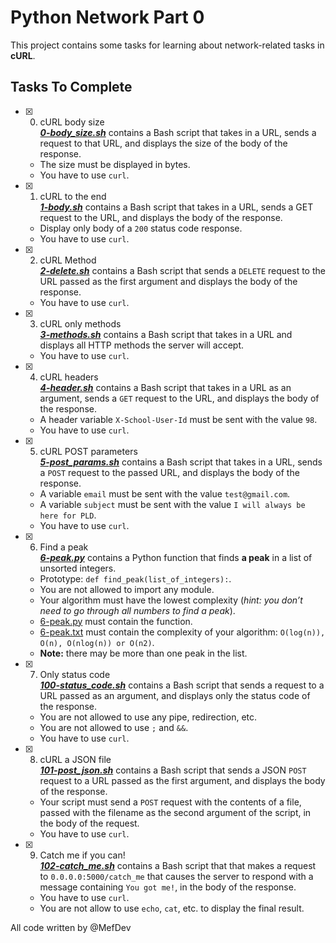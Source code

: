 # Python Network Part 0

This project contains some tasks for learning about network-related tasks in **cURL**.

## Tasks To Complete

+ [x] 0. cURL body size<br/>_**[0-body_size.sh](0-body_size.sh)**_ contains a Bash script that takes in a URL, sends a request to that URL, and displays the size of the body of the response.
  + The size must be displayed in bytes.
  + You have to use `curl`.

+ [x] 1. cURL to the end<br/>_**[1-body.sh](1-body.sh)**_ contains a Bash script that takes in a URL, sends a GET request to the URL, and displays the body of the response.
  + Display only body of a `200` status code response.
  + You have to use `curl`.

+ [x] 2. cURL Method<br/>_**[2-delete.sh](2-delete.sh)**_ contains a Bash script that sends a `DELETE` request to the URL passed as the first argument and displays the body of the response.
  + You have to use `curl`.

+ [x] 3. cURL only methods<br/>_**[3-methods.sh](3-methods.sh)**_ contains a Bash script that takes in a URL and displays all HTTP methods the server will accept.
  + You have to use `curl`.

+ [x] 4. cURL headers<br/>_**[4-header.sh](4-header.sh)**_ contains a Bash script that takes in a URL as an argument, sends a `GET` request to the URL, and displays the body of the response.
  + A header variable `X-School-User-Id` must be sent with the value `98`.
  + You have to use `curl`.

+ [x] 5. cURL POST parameters<br/>_**[5-post_params.sh](5-post_params.sh)**_ contains a Bash script that takes in a URL, sends a `POST` request to the passed URL, and displays the body of the response.
  + A variable `email` must be sent with the value `test@gmail.com`.
  + A variable `subject` must be sent with the value `I will always be here for PLD`.
  + You have to use `curl`.

+ [x] 6. Find a peak<br/>_**[6-peak.py](6-peak.py)**_ contains a Python function that finds **a peak** in a list of unsorted integers.
  + Prototype: `def find_peak(list_of_integers):`.
  + You are not allowed to import any module.
  + Your algorithm must have the lowest complexity (*hint: you don’t need to go through all numbers to find a peak*).
  + [6-peak.py](6-peak.py) must contain the function.
  + [6-peak.txt](6-peak.txt) must contain the complexity of your algorithm: `O(log(n)), O(n), O(nlog(n)) or O(n2)`.
  + **Note:** there may be more than one peak in the list.

+ [x] 7. Only status code<br/>_**[100-status_code.sh](100-status_code.sh)**_ contains a Bash script that sends a request to a URL passed as an argument, and displays only the status code of the response.
  + You are not allowed to use any pipe, redirection, etc.
  + You are not allowed to use `;` and `&&`.
  + You have to use `curl`.

+ [x] 8. cURL a JSON file<br/>_**[101-post_json.sh](101-post_json.sh)**_ contains a Bash script that sends a JSON `POST` request to a URL passed as the first argument, and displays the body of the response.
  + Your script must send a `POST` request with the contents of a file, passed with the filename as the second argument of the script, in the body of the request.
  + You have to use `curl`.

+ [x] 9. Catch me if you can!<br/>_**[102-catch_me.sh](102-catch_me.sh)**_ contains a Bash script that that makes a request to `0.0.0.0:5000/catch_me` that causes the server to respond with a message containing `You got me!`, in the body of the response.
  + You have to use `curl`.
  + You are not allow to use `echo`, `cat`, etc. to display the final result.

All code written by @MefDev